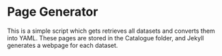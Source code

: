 # Page Generator
This is a simple script which gets retrieves all datasets and converts them into YAML. These pages are stored in the Catalogue folder, and Jekyll generates a webpage for each dataset.